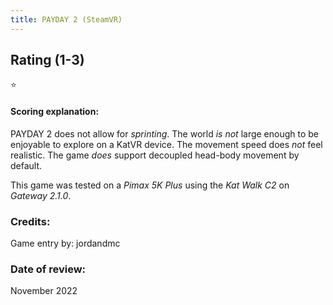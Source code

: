 ```yaml
---
title: PAYDAY 2 (SteamVR)
---
```


## Rating (1-3)
⭐

#### Scoring explanation:
PAYDAY 2 does not allow for *sprinting*.
The world *is not* large enough to be enjoyable to explore on a KatVR device.
The movement speed does *not* feel realistic.
The game *does* support decoupled head-body movement by default.

This game was tested on a *Pimax 5K Plus* using the *Kat Walk C2* on *Gateway 2.1.0*.
### Credits:
Game entry by: jordandmc

### Date of review:
November 2022
